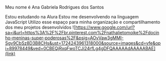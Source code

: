 Meu nome é Ana Gabriela Rodrigues dos Santos

Estou estudando na Alura
Estou me desenvolvendo na linguagem JavaScript
Utilizo esse espaço para minha organização e compartilhamento dos meu projetos desenvolvidos
![https://www.google.com/url?sa=i&url=https%3A%2F%2Fbr.pinterest.com%2Fnathalietomoike%2Fdocinho-meninas-super-poderosas%2F&psig=AOvVaw3gMMI-Sgv9CbSz8D3B8CHs&ust=1724243961318000&source=images&cd=vfe&opi=89978449&ved=0CBEQjRxqFwoTCJi24rfLg4gDFQAAAAAdAAAAABAE](link)
